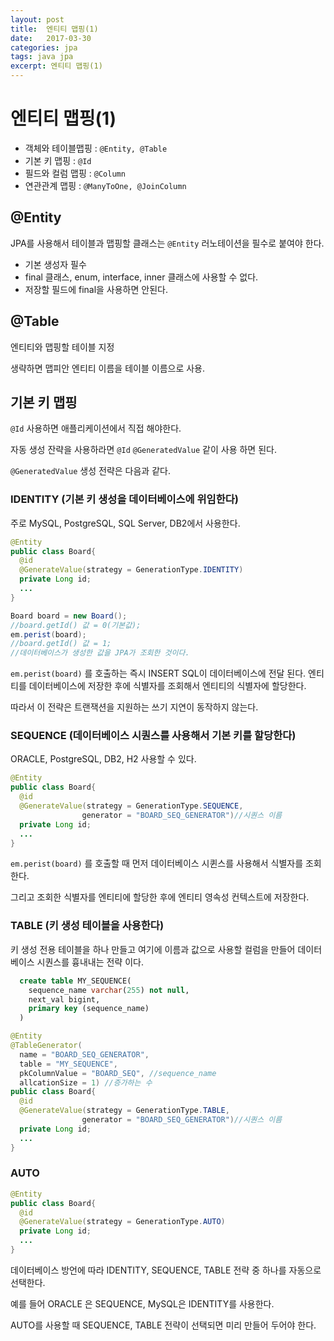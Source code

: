 ```yaml
---
layout: post
title:  엔티티 맵핑(1)
date:   2017-03-30
categories: jpa
tags: java jpa
excerpt: 엔티티 맵핑(1)
---
```



# 엔티티 맵핑(1)

 - 객체와 테이블맵핑 : `@Entity, @Table`
 - 기본 키 맵핑 : `@Id`
 - 필드와 컬럼 맵핑 : `@Column`
 - 연관관계 맵핑 : `@ManyToOne, @JoinColumn`

## @Entity

JPA를 사용해서 테이블과 맵핑할 클래스는 `@Entity` 러노테이션을 필수로 붙여야 한다.

  - 기본 생성자 필수
  - final 클래스, enum, interface, inner 클래스에 사용할 수 없다.
  - 저장할 필드에 final을 사용하면 안된다.

## @Table

  엔티티와 맵핑할 테이블 지정

  생략하면 맵피안 엔티티 이름을 테이블 이름으로 사용.

## 기본 키 맵핑

`@Id` 사용하면 애플리케이션에서 직접 해야한다.

자동 생성 잔략을 사용하라면 `@Id` `@GeneratedValue` 같이 사용 하면 된다.

`@GeneratedValue` 생성 전략은 다음과 같다.

### IDENTITY (기본 키 생성을 데이터베이스에 위임한다)
  주로 MySQL, PostgreSQL, SQL Server, DB2에서 사용한다.

  ```java
  @Entity
  public class Board{
    @id
    @GenerateValue(strategy = GenerationType.IDENTITY)
    private Long id;
    ...
  }
  ```

  ```java
  Board board = new Board();
  //board.getId() 값 = 0(기본값);
  em.perist(board);
  //board.getId() 값 = 1;
  //데이터베이스가 생성한 값을 JPA가 조회한 것이다.

  ```

`em.perist(board)` 를 호출하는 즉시 INSERT SQL이 데이터베이스에 전달 된다.
엔티티를 데이터베이스에 저장한 후에 식별자를 조회해서 엔티티의 식별자에 할당한다.

따라서 이 전략은 트랜잭션을 지원하는 쓰기 지연이 동작하지 않는다.


### SEQUENCE (데이터베이스 시퀀스를 사용해서 기본 키를 할당한다)
  ORACLE, PostgreSQL, DB2, H2 사용할 수 있다.
  ```java
  @Entity
  public class Board{
    @id
    @GenerateValue(strategy = GenerationType.SEQUENCE,
                  generator = "BOARD_SEQ_GENERATOR")//시퀀스 이름
    private Long id;
    ...
  }
  ```
  `em.perist(board)` 를 호출할 때 먼저 데이터베이스 시퀸스를 사용해서 식별자를 조회한다.

  그리고 조회한 식별자를 엔티티에 할당한 후에 엔티티 영속성 컨텍스트에 저장한다.


### TABLE (키 생성 테이블을 사용한다)

키 생성 전용 테이블을 하나 만들고 여기에 이름과 값으로 사용할 컬럼을 만들어 데이터베이스 시퀀스를 흉내내는 전략 이다.

```sql
  create table MY_SEQUENCE(
    sequence_name varchar(255) not null,
    next_val bigint,
    primary key (sequence_name)
  )
```

```java
@Entity
@TableGenerator(
  name = "BOARD_SEQ_GENERATOR",
  table = "MY_SEQUENCE",
  pkColumnValue = "BOARD_SEQ", //sequence_name
  allcationSize = 1) //증가하는 수
public class Board{
  @id
  @GenerateValue(strategy = GenerationType.TABLE,
                generator = "BOARD_SEQ_GENERATOR")//시퀀스 이름
  private Long id;
  ...
}
```

### AUTO

```java
@Entity
public class Board{
  @id
  @GenerateValue(strategy = GenerationType.AUTO)
  private Long id;
  ...
}
```

데이터베이스 방언에 따라 IDENTITY, SEQUENCE, TABLE 전략 중 하나를 자동으로 선택한다.

예를 들어 ORACLE 은 SEQUENCE, MySQL은 IDENTITY를 사용한다.

AUTO를 사용할 때 SEQUENCE, TABLE 전략이 선택되면 미리 만들어 두어야 한다.
